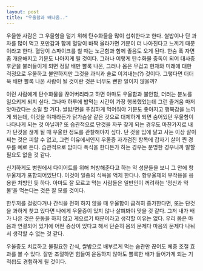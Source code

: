 ```yaml
---
layout: post
title: "우울함과 배나옴.."
---
```



우울한 사람은 그 우울함을 덜기 위해 탄수화물을 많이 섭취한다고 한다. 쌀밥이나 단 과자를 많이 먹고 포만감과 함께 혈당이 바짝 올라가면 기분이 더 나아진다고 느끼기 때문이라고 한다. 혈당이 스파이크를 칠 때는 노곤함과 함께 졸음도 오게 된다. 한숨 푹 자면 좀 개운해지고 기분도 나아지게 될 것이다. 그러나 이렇게 탄수화물 중독이 되어 대사증후군을 불러들이게 되면 정말 배만 뽈록 나온, 그러나 몸은 무겁고 현재와 미래에 대한 걱정으로 우울하고 불안하지만 그것을 과식과 술로 이겨내는(?) 것이다. 그렇다면 더더욱 배만 뽈록 나온 사람이 될 것이란 것은 너무도 뻔한 일이지 않을까?




이런 사람에게 탄수화물을 끊어버리라고 하면 아마도 우울함과 불안함, 더러는 분노를 일으키게 되지 싶다. 그나마 하루에 밥먹는 시간이 가장 행복했었는데 그런 즐거움 마저 앗아갔다는 소릴 할 거다. 쌀밥/면을 푸짐하게 먹어줘야 기분도 좋아지고 행복감을 느끼게 되는데, 이것을 야채라든가 닭가슴살 같은 것으로 대체하게 되면 숨어있던 우울함이 나타나게 되는 것 아닐까? 또 습관적으로 단것을 자꾸 찾게 되는 경우도 마찬가지로 내가 단것을 끊게 될 때 우울한 정도를 관찰해야지 싶다. 단 것을 입에 달고 사는 이상 살이 찌는 것은 피할 수 없고, 그런 이유에서인지 우울증 자가검진 항목에 갑자기 살이 찐 경우를 예로 든다. 습관적으로 밤마다 폭식을 한다든가 하는 경우는 분명한 경우니까 말할 필요도 없을 것 같다.




신기하게도 병원에서 다이어트를 위해 처방해준다고 하는 약 성분들을 보니 그 안에 항우울제가 포함되어있단다. 이것이 일종의 식욕을 억제 한다나. 항우울제의 부작용을 응용한 처방인 듯 하다. 아마도 잘 모르고 먹는 사람들은 일반인이 꺼려하는 '정신과 약물'을 먹는다는 것은 잘 모를 것이다. 




한두끼를 걸렀다거나 간식을 전혀 하지 않을 때 우울함이 급격히 증가한다면, 또는 단것을 과하게 찾고 있다면 나에게 우울증이 있지 않나 살펴봐야 맞을 것 같다. 그저 내가 배가 나온 것은 운동을 하지 않고 게으르기 때문이라고 생각할 이유는 없다. 우리 몸은 마음과 연결되어 있기에 어떤 증상이 있다고 해서 단순히 몸의 문제다 마음의 문제다 나눠서 생각할 수 없는 것 같다.




우울증도 치료하고 불필요한 간식, 쌀밥으로 배부르게 먹는 습관만 끊어도 체중 조절 효과를 볼 수 있다. 잘만 조절하면 힘들여 운동하지 않아도 뽈록한 배가 들어가게 되는 기적(!)도 경험하게 될 것이다.


